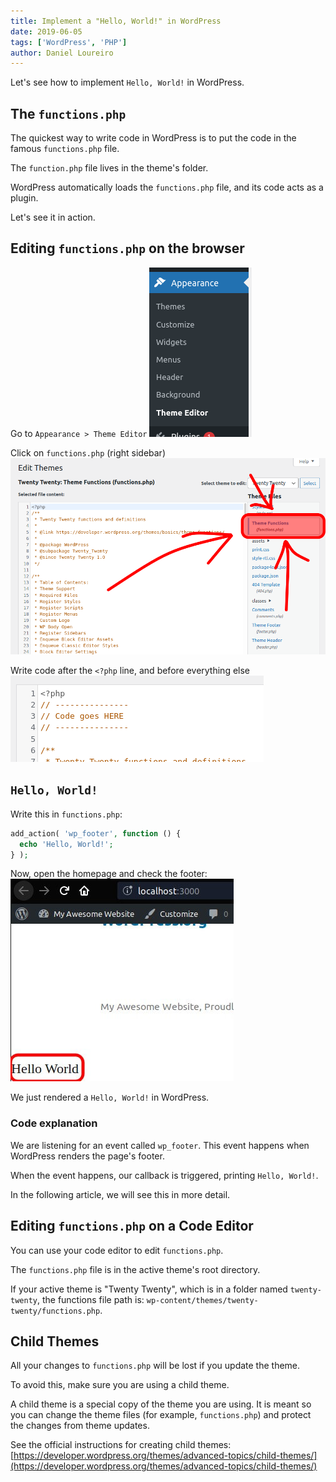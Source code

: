 ```yaml
---
title: Implement a "Hello, World!" in WordPress
date: 2019-06-05
tags: ['WordPress', 'PHP']
author: Daniel Loureiro
---
```

Let's see how to implement `Hello, World!` in WordPress.
<!-- more -->

## The `functions.php`

The quickest way to write code in WordPress is to put the code in the famous `functions.php` file.

The `function.php` file lives in the theme's folder.

<!-- You may have heard of this file before, as the `functions.php` file is popular on WordPress, even for non-developers. It is meant for small custom changes. -->

WordPress automatically loads the `functions.php` file, and its code acts as a plugin.

Let's see it in action.

## Editing `functions.php` on the browser

Go to `Appearance > Theme Editor`
![Menu Appearance > Theme Editor](./wp-theme-editor.png)

Click on `functions.php` (right sidebar)
![Click on functions.php](./wp-theme-functions.png)

Write code after the `<?php` line, and before everything else
![Code editor on browser](./wp-theme-editor-code.png)

## `Hello, World!`

Write this in `functions.php`:

```php
add_action( 'wp_footer', function () {
  echo 'Hello, World!';
} );
```

Now, open the homepage and check the footer:
![Homepage footer with Hello World](./footer-hello.jpeg)

We just rendered a `Hello, World!` in WordPress.

### Code explanation

We are listening for an event called `wp_footer`. This event happens when WordPress renders the page's footer.

When the event happens, our callback is triggered, printing `Hello, World!`.

In the following article, we will see this in more detail.

## Editing `functions.php` on a Code Editor

You can use your code editor to edit `functions.php`.

The `functions.php` file is in the active theme's root directory.

If your active theme is "Twenty Twenty", which is in a folder named `twenty-twenty`, the functions file path is:
`wp-content/themes/twenty-twenty/functions.php`.

## Child Themes

All your changes to `functions.php` will be lost if you update the theme.

To avoid this, make sure you are using a child theme.

A child theme is a special copy of the theme you are using. It is meant so you can change the theme files (for example, `functions.php`) and protect the changes from theme updates.

See the official instructions for creating child themes:
[https://developer.wordpress.org/themes/advanced-topics/child-themes/](https://developer.wordpress.org/themes/advanced-topics/child-themes/)
